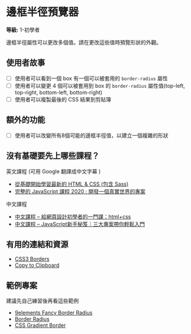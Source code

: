 # 邊框半徑預覽器

**等級:** 1-初學者

邊框半徑屬性可以更改多個值。請在更改這些值時預覽形狀的外觀。

## 使用者故事

-   [ ] 使用者可以看到一個 box 有一個可以被套用的 `border-radius` 屬性
-   [ ] 使用者可以變更 4 個可以被套用到 box 的 `border-radius` 屬性值(top-left, top-right, bottom-left, bottom-right)
-   [ ] 使用者可以複製最後的 CSS 結果到剪貼簿

## 額外的功能

-   [ ] 使用者可以改變所有8個可能的邊框半徑值，以建立一個複雜的形狀

## 沒有基礎要先上哪些課程？

英文課程 (可用 Google 翻譯成中文字幕 ) 

- [從基礎開始學習最新的 HTML & CSS (包含 Sass)](https://softnshare.com/modern-html-css-from-the-beginning/)
- [完整的 JavaScript 課程 2020 : 開發一個真實世界的專案](https://softnshare.com/the-complete-javascript-course/)

中文課程

- [中文課程 – 給網頁設計初學者的一門課：html+css](https://softnshare.com/htmlcss-d/)
- [中文課程 – JavaScript新手秘笈｜三大專案帶你輕鬆入門]( https://softnshare.com/%e4%b8%ad%e6%96%87%e8%aa%b2%e7%a8%8b-javascript%e6%96%b0%e6%89%8b%e7%a7%98%e7%ac%88/)

## 有用的連結和資源

-   [CSS3 Borders](https://www.w3schools.com/css/css3_borders.asp)
-   [Copy to Clipboard](https://www.w3schools.com/howto/howto_js_copy_clipboard.asp)

## 範例專案 

建議先自己練習後再看這些範例

-   [9elements Fancy Border Radius](https://9elements.github.io/fancy-border-radius/)
-   [Border Radius](https://border-radius.com/)
-   [CSS Gradient Border](https://codepen.io/thebabydino/pen/zbqPVd)
